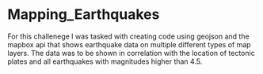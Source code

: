 # Mapping_Earthquakes
For this challenege I was tasked with creating code using geojson and the mapbox api that shows earthquake data on multiple different types of map layers. The data was to be shown in correlation with the location of tectonic plates and all earthquakes with magnitudes higher than 4.5.
